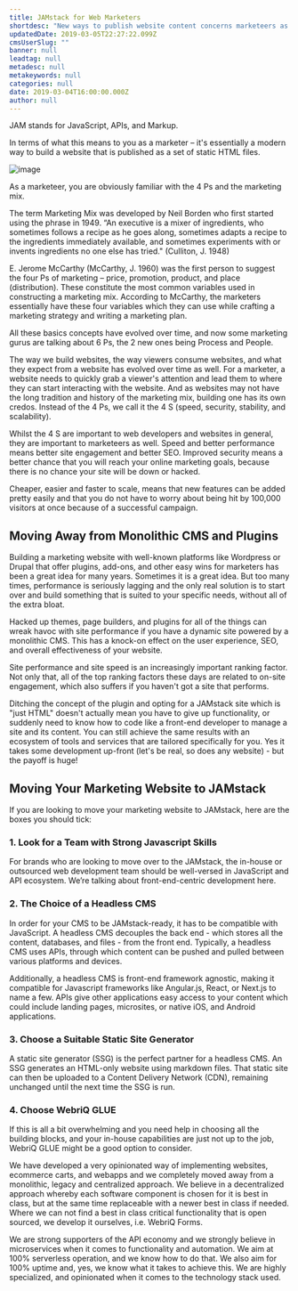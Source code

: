 ```yaml
---
title: JAMstack for Web Marketers
shortdesc: "New ways to publish website content concerns marketeers as much as it concerns web developers. Let's see how JAMstack figures into this."
updatedDate: 2019-03-05T22:27:22.099Z
cmsUserSlug: ""
banner: null
leadtag: null
metadesc: null
metakeywords: null
categories: null
date: 2019-03-04T16:00:00.000Z
author: null
---
```


JAM stands for JavaScript, APIs, and Markup.

In terms of what this means to you as a marketer – it's essentially a modern way to build a website that is published as a set of static HTML files.

![image](http://)

As a marketeer, you are obviously familiar with the 4 Ps and the marketing mix. 

The term Marketing Mix was developed by Neil Borden who first started using the phrase in 1949. “An executive is a mixer of ingredients, who sometimes follows a recipe as he goes along, sometimes adapts a recipe to the ingredients immediately available, and sometimes experiments with or invents ingredients no one else has tried." (Culliton, J. 1948)

E. Jerome McCarthy (McCarthy, J. 1960) was the first person to suggest the four Ps of marketing – price, promotion, product, and place (distribution). These constitute the most common variables used in constructing a marketing mix. According to McCarthy, the marketers essentially have these four variables which they can use while crafting a marketing strategy and writing a marketing plan. 

All these basics concepts have evolved over time, and now some marketing gurus are talking about 6 Ps, the 2 new ones being Process and People. 

The way we build websites, the way viewers consume websites, and what they expect from a website has evolved over time as well. For a marketer, a website needs to quickly grab a viewer's attention and lead them to where they can start interacting with the website. And as websites may not have the long tradition and history of the marketing mix, building one has its own credos. Instead of the 4 Ps, we call it the 4 S (speed, security, stability, and scalability). 

Whilst the 4 S are important to web developers and websites in general, they are important to marketeers as well. Speed and better performance means better site engagement and better SEO. Improved security means a better chance that you will reach your online marketing goals, because there is no chance your site will be down or hacked. 

Cheaper, easier and faster to scale, means that new features can be added pretty easily and that you do not have to worry about being hit by 100,000 visitors at once because of a successful campaign. 

## Moving Away from Monolithic CMS and Plugins

Building a marketing website with well-known platforms like Wordpress or Drupal that offer plugins, add-ons, and other easy wins for marketers has been a great idea for many years. Sometimes it is a great idea. But too many times, performance is seriously lagging and the only real solution is to start over and build something that is suited to your specific needs, without all of the extra bloat.

Hacked up themes, page builders, and plugins for all of the things can wreak havoc with site performance if you have a dynamic site powered by a monolithic CMS. This has a knock-on effect on the user experience, SEO, and overall effectiveness of your website. 

Site performance and site speed is an increasingly important ranking factor. Not only that, all of the top ranking factors these days are related to on-site engagement, which also suffers if you haven't got a site that performs.

Ditching the concept of the plugin and opting for a JAMstack site which is "just HTML" doesn't actually mean you have to give up functionality, or suddenly need to know how to code like a front-end developer to manage a site and its content. You can still achieve the same results with an ecosystem of tools and services that are tailored specifically for you. Yes it takes some development up-front (let's be real, so does any website) - but the payoff is huge!  

## Moving Your Marketing Website to JAMstack

If you are looking to move your marketing website to JAMstack, here are the boxes you should tick:

### 1. Look for a Team with Strong Javascript Skills

For brands who are looking to move over to the JAMstack, the in-house or outsourced web development team should be well-versed in JavaScript and API ecosystem. We’re talking about front-end-centric development here. 

### 2. The Choice of a Headless CMS 

In order for your CMS to be JAMstack-ready, it has to be compatible with JavaScript. A headless CMS decouples the back end - which stores all the content, databases, and files - from the front end. Typically, a headless CMS uses APIs, through which content can be pushed and pulled between various platforms and devices. 

Additionally, a headless CMS is front-end framework agnostic, making it compatible for Javascript frameworks like Angular.js, React, or Next.js to name a few. APIs give other applications easy access to your content which could include landing pages, microsites, or native iOS, and Android applications.

### 3. Choose a Suitable Static Site Generator

A static site generator (SSG) is the perfect partner for a headless CMS. An SSG generates an HTML-only website using markdown files. That static site can then be uploaded to a Content Delivery Network (CDN), remaining unchanged until the next time the SSG is run.

### 4. Choose WebriQ GLUE

If this is all a bit overwhelming and you need help in choosing all the building blocks, and your in-house capabilities are just not up to the job, WebriQ GLUE might be a good option to consider. 

We have developed a very opinionated way of implementing websites, ecommerce carts, and webapps and we completely moved away from a monolithic, legacy and centralized approach. We believe in a decentralized approach whereby each software component is chosen for it is best in class, but at the same time replaceable with a newer best in class if needed. Where we can not find a best in class critical functionality that is open sourced, we develop it ourselves, i.e. WebriQ Forms. 

We are strong supporters of the API economy and we strongly believe in microservices when it comes to functionality and automation. We aim at 100% serverless operation, and we know how to do that. We also aim for 100% uptime and, yes, we know what it takes to achieve this. We are highly specialized, and opinionated when it comes to the technology stack used.




